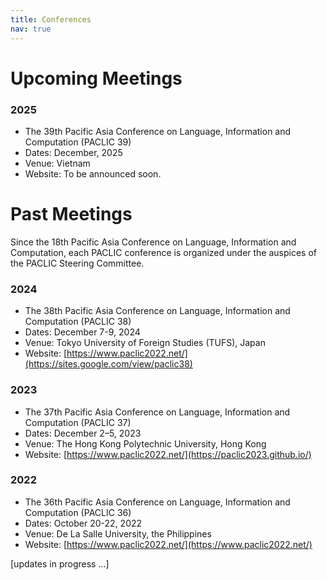 ```yaml
---
title: Conferences
nav: true
---
```

# Upcoming Meetings

### 2025
 - The 39th Pacific Asia Conference on Language, Information and Computation (PACLIC 39)
 - Dates: December, 2025
 - Venue: Vietnam
 - Website: To be announced soon.
   
# Past Meetings

Since the 18th Pacific Asia Conference on Language, Information and Computation, each PACLIC conference is organized under the auspices of the PACLIC Steering Committee.

### 2024
 - The 38th Pacific Asia Conference on Language, Information and Computation (PACLIC 38)
 - Dates: December 7-9, 2024
 - Venue: Tokyo University of Foreign Studies (TUFS), Japan
 - Website: [https://www.paclic2022.net/](https://sites.google.com/view/paclic38)
   
### 2023
 - The 37th Pacific Asia Conference on Language, Information and Computation (PACLIC 37)
 - Dates: December 2–5, 2023
 - Venue: The Hong Kong Polytechnic University, Hong Kong
 - Website: [https://www.paclic2022.net/](https://paclic2023.github.io/)
   
### 2022
 - The 36th Pacific Asia Conference on Language, Information and Computation (PACLIC 36)
 - Dates: October 20-22, 2022
 - Venue: De La Salle University, the Philippines
 - Website: [https://www.paclic2022.net/](https://www.paclic2022.net/)

[updates in progress ...]
